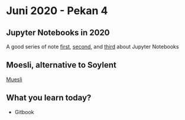 # Juni 2020 - Pekan 4

## Jupyter Notebooks in 2020

A good series of note [first](https://ljvmiranda921.github.io/notebook/2020/03/06/jupyter-notebooks-in-2020/), [second](https://ljvmiranda921.github.io/notebook/2020/03/16/jupyter-notebooks-in-2020-part-2/), and [third](https://ljvmiranda921.github.io/notebook/2020/03/30/jupyter-notebooks-in-2020-part-3/) about Jupyter Notebooks



## Moesli, alternative to Soylent
[Muesli](https://github.com/l29ah/muesli)

## What you learn today?
- Gitbook

